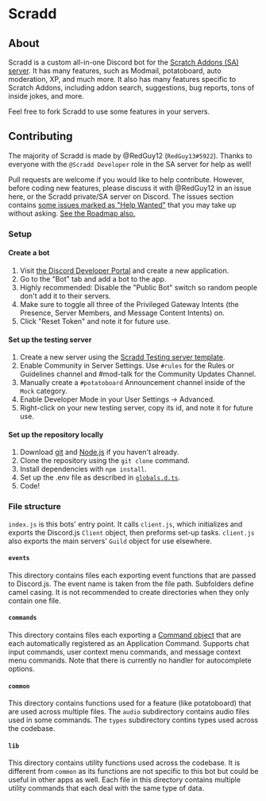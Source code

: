 # Scradd

## About

Scradd is a custom all-in-one Discord bot for the [Scratch Addons (SA) server](https://discord.gg/FPv957V6SD). It has many features, such as Modmail, potatoboard, auto moderation, XP, and much more. It also has many features specific to Scratch Addons, including addon search, suggestions, bug reports, tons of inside jokes, and more.

Feel free to fork Scradd to use some features in your servers.

## Contributing

The majority of Scradd is made by @RedGuy12 (`RedGuy13#5922`). Thanks to everyone with the `@Scradd Developer` role in the SA server for help as well!

Pull requests are welcome if you would like to help contribute. However, before coding new features, please discuss it with @RedGuy12 in an issue here, or the Scradd private/SA server on Discord. The issues section contains [some issues marked as "Help Wanted"](https://github.com/scratchaddons-community/scradd/issues?q=is%3Aissue+is%3Aopen+label%3A%22help+wanted%22) that you may take up without asking. [See the Roadmap also.](https://github.com/orgs/scratchaddons-community/projects/1/views/1?sortedBy%5Bdirection%5D=asc&sortedBy%5BcolumnId%5D=11568385)

### Setup

#### Create a bot

1. Visit [the Discord Developer Portal](https://discord.com/developers/applications) and create a new application.
2. Go to the "Bot" tab and add a bot to the app.
3. Highly recommended: Disable the "Public Bot" switch so random people don't add it to their servers.
4. Make sure to toggle all three of the Privileged Gateway Intents (the Presence, Server Members, and Message Content Intents) on.
5. Click "Reset Token" and note it for future use.

#### Set up the testing server

1. Create a new server using the [Scradd Testing server template](https://discord.new/htbTxKBq6EVp).
2. Enable Community in Server Settings. Use `#rules` for the Rules or Guidelines channel and #mod-talk for the Community Updates Channel.
3. Manually create a `#potatoboard` Announcement channel inside of the `Mock` category.
4. Enable Developer Mode in your User Settings -> Advanced.
5. Right-click on your new testing server, copy its id, and note it for future use.

#### Set up the repository locally

1. Download [git](https://git-scm.com) and [Node.js](https://nodejs.org) if you haven't already.
2. Clone the repository using the `git clone` command.
3. Install dependencies with `npm install`.
4. Set up the .env file as described in [`globals.d.ts`](/common/types/globals.d.ts).
5. Code!

### File structure

`index.js` is this bots' entry point. It calls `client.js`, which initializes and exports the Discord.js `Client` object, then preforms set-up tasks. `client.js` also exports the main servers' `Guild` object for use elsewhere.

#### `events`

This directory contains files each exporting event functions that are passed to Discord.js. The event name is taken from the file path. Subfolders define camel casing. It is not recommended to create directories when they only contain one file.

#### `commands`

This directory contains files each exporting a [Command object](/common/types/command.d.ts) that are each automatically registered as an Application Command. Supports chat input commands, user context menu commands, and message context menu commands. Note that there is currently no handler for autocomplete options.

#### `common`

This directory contains functions used for a feature (like potatoboard) that are used across multiple files. The `audio` subdirectory contains audio files used in some commands. The `types` subdirectory contins types used across the codebase.

#### `lib`

This directory contains utility functions used across the codebase. It is different from `common` as its functions are not specific to this bot but could be useful in other apps as well. Each file in this directory contains multiple utility commands that each deal with the same type of data.
